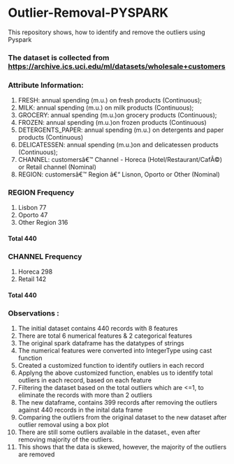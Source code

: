 # Outlier-Removal-PYSPARK
 This repository shows, how to identify and remove the outliers using Pyspark
 
### The dataset is collected from https://archive.ics.uci.edu/ml/datasets/wholesale+customers

### Attribute Information:

1. FRESH: annual spending (m.u.) on fresh products (Continuous);
1. MILK: annual spending (m.u.) on milk products (Continuous);
1. GROCERY: annual spending (m.u.)on grocery products (Continuous);
1. FROZEN: annual spending (m.u.)on frozen products (Continuous)
1. DETERGENTS_PAPER: annual spending (m.u.) on detergents and paper products (Continuous)
1. DELICATESSEN: annual spending (m.u.)on and delicatessen products (Continuous);
1. CHANNEL: customersâ€™ Channel - Horeca (Hotel/Restaurant/CafÃ©) or Retail channel (Nominal)
1. REGION: customersâ€™ Region â€“ Lisnon, Oporto or Other (Nominal)

### REGION Frequency
1. Lisbon 77
1. Oporto 47
1. Other Region 316
#### Total 440

### CHANNEL Frequency
1. Horeca 298
1. Retail 142

#### Total 440

 
### Observations :

1. The initial dataset contains 440 records with 8 features
1. There are total 6 numerical features & 2 categorical features
1. The original spark dataframe has the datatypes of strings
1. The numerical features were converted into IntegerType using cast function
1. Created a customized function to identify outliers in each record
1. Applyng the above customized function, enables us to identify total outliers in each record, based on each feature
1. Filtering the dataset based on the total outliers which are <=1, to eliminate the records with more than 2 outliers
1. The new dataframe, contains 399 records after removing the outliers against 440 records in the inital data frame
1. Comparing the outliers from the original dataset to the new dataset after outlier removal using a box plot
1. There are still some outliers available in the dataset., even after removing majority of the outliers.
1. This shows that the data is skewed, however, the majority of the outliers are removed

